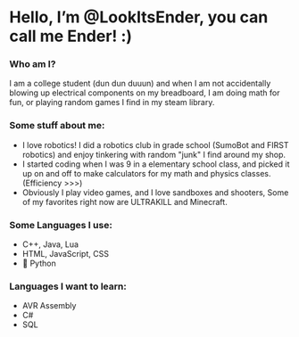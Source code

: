 <!DOCTYPE html>
<html>
  <body> 
    <h1>Hello, I’m @LookItsEnder, you can call me Ender! :)</h1>
    <section>
      <h3>Who am I?</h3>
      <p>I am a college student (dun dun duuun) and when I am not accidentally blowing up electrical components on my breadboard, I am doing math for fun, or playing random games I find in my steam library.</p>
    </section>
    <section>
      <h3>Some stuff about me:</h3>
      <ul> 
        <li>I love robotics! I did a robotics club in grade school (SumoBot and FIRST robotics) and enjoy tinkering with random "junk" I find around my shop.</li>
        <li>I started coding when I was 9 in a elementary school class, and picked it up on and off to make calculators for my math and physics classes. (Efficiency >>>)</li>
        <li>Obviously I play video games, and I love sandboxes and shooters, Some of my favorites right now are ULTRAKILL and Minecraft.</li>
      </ul>
    </section>
    <section>
      <h3>Some Languages I use:</h3>
      <ul>
        <li>C++, Java, Lua</li>
        <li>HTML, JavaScript, CSS</li>
        <li>🐍 Python</li>
      </ul>
      <h3>Languages I want to learn:</h3>  
      <ul>  
        <li>AVR Assembly</li>
        <li>C#</li>
        <li>SQL</li>
      </ul>
    </section>
  </body>
</html>
<!---
LookItsEnder/LookItsEnder is a ✨ special ✨ repository because its `README.md` (this file) appears on your GitHub profile.
You can click the Preview link to take a look at your changes.
--->
